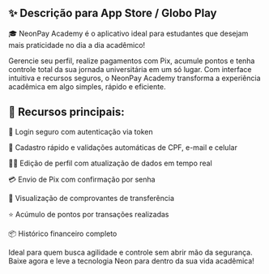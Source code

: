 ## ✨ Descrição para App Store / Globo Play
🎓 NeonPay Academy é o aplicativo ideal para estudantes que desejam mais praticidade no dia a dia acadêmico!

Gerencie seu perfil, realize pagamentos com Pix, acumule pontos e tenha controle total da sua jornada universitária em um só lugar. Com interface intuitiva e recursos seguros, o NeonPay Academy transforma a experiência acadêmica em algo simples, rápido e eficiente.

## 📲 Recursos principais:
🔐 Login seguro com autenticação via token

📝 Cadastro rápido e validações automáticas de CPF, e-mail e celular

🧑‍🎓 Edição de perfil com atualização de dados em tempo real

💳 Envio de Pix com confirmação por senha

🧾 Visualização de comprovantes de transferência

⭐ Acúmulo de pontos por transações realizadas

📦 Histórico financeiro completo

Ideal para quem busca agilidade e controle sem abrir mão da segurança.
Baixe agora e leve a tecnologia Neon para dentro da sua vida acadêmica!

